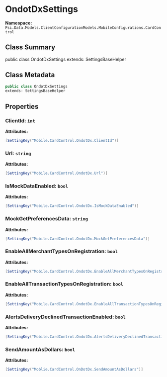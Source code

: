 # OndotDxSettings

**Namespace:** `Psi.Data.Models.ClientConfigurationModels.MobileConfigurations.CardControl`

## Class Summary

public class OndotDxSettings
extends: SettingsBaseHelper

## Class Metadata

```typescript
public class OndotDxSettings
extends: SettingsBaseHelper
```

## Properties

### ClientId: `int`

**Attributes:**
```csharp
[SettingKey("Mobile.CardControl.OndotDx.ClientId")]
```

### Url: `string`

**Attributes:**
```csharp
[SettingKey("Mobile.CardControl.OndotDx.Url")]
```

### IsMockDataEnabled: `bool`

**Attributes:**
```csharp
[SettingKey("Mobile.CardControl.OndotDx.IsMockDataEnabled")]
```

### MockGetPreferencesData: `string`

**Attributes:**
```csharp
[SettingKey("Mobile.CardControl.OndotDx.MockGetPreferencesData")]
```

### EnableAllMerchantTypesOnRegistration: `bool`

**Attributes:**
```csharp
[SettingKey("Mobile.CardControl.OndotDx.EnableAllMerchantTypesOnRegistration")]
```

### EnableAllTransactionTypesOnRegistration: `bool`

**Attributes:**
```csharp
[SettingKey("Mobile.CardControl.OndotDx.EnableAllTransactionTypesOnRegistration")]
```

### AlertsDeliveryDeclinedTransactionEnabled: `bool`

**Attributes:**
```csharp
[SettingKey("Mobile.CardControl.OndotDx.AlertsDeliveryDeclinedTransactionEnabled")]
```

### SendAmountAsDollars: `bool`

**Attributes:**
```csharp
[SettingKey("Moblie.CardControl.OnDotDx.SendAmountAsDollars")]
```
